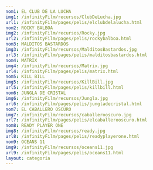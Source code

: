 ```yaml
---
nom1: EL CLUB DE LA LUCHA
img1: /infinityFilm/recursos/ClubDeLucha.jpg
url1: /infinityFilm/pages/pelis/elclubdelalucha.html
nom2: ROCKY BALBOA
img2: /infinityFilm/recursos/Rocky.jpg
url2: /infinityFilm/pages/pelis/rockybalboa.html
nom3: MALDITOS BASTARDOS
img3: /infinityFilm/recursos/MalditosBastardos.jpg
url3: /infinityFilm/pages/pelis/malditosbastardos.html
nom4: MATRIX
img4: /infinityFilm/recursos/Matrix.jpg
url4: /infinityFilm/pages/pelis/matrix.html
nom5: KILL BILL
img5: /infinityFilm/recursos/KillBill.jpg
url5: /infinityFilm/pages/pelis/killbill.html
nom6: JUNGLA DE CRISTAL
img6: /infinityFilm/recursos/Jungla.jpg
url6: /infinityFilm/pages/pelis/jungladecristal.html
nom7: EL CABALLERO OSCURO
img7: /infinityFilm/recursos/caballerooscuro.jpg
url7: /infinityFilm/pages/pelis/elcaballerooscuro.html
nom8: READY PLAYER ONE
img8: /infinityFilm/recursos/ready.jpg
url8: /infinityFilm/pages/pelis/readyplayerone.html
nom9: OCEANS 11
img9: /infinityFilm/recursos/oceans11.jpg
url9: /infinityFilm/pages/pelis/oceans11.html
layout: categoria
---
```

